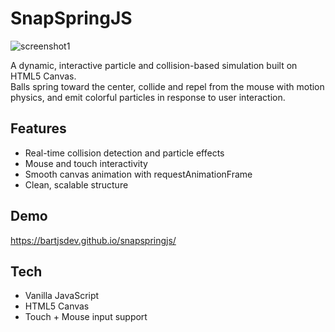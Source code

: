# SnapSpringJS

![screenshot1](https://github.com/user-attachments/assets/1fa65c0b-60bb-4390-b388-dad7363d7652)


A dynamic, interactive particle and collision-based simulation built on HTML5 Canvas.  
Balls spring toward the center, collide and repel from the mouse with motion physics, and emit colorful particles in response to user interaction.

## Features
- Real-time collision detection and particle effects
- Mouse and touch interactivity
- Smooth canvas animation with requestAnimationFrame
- Clean, scalable structure

## Demo

https://bartjsdev.github.io/snapspringjs/

## Tech
- Vanilla JavaScript
- HTML5 Canvas
- Touch + Mouse input support
  
